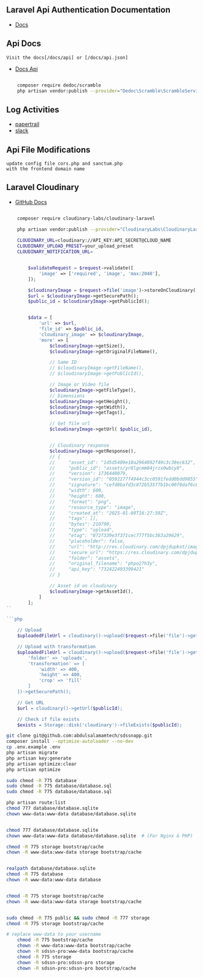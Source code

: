 
## Laravel Api Authentication Documentation
- [Docs](https://www.postman.com/sdnss2/laravel-api-authentication-documentation/overview)


## Api Docs
    Visit the docs[/docs/api] or [/docs/api.json]
- [Docs Api](https://scramble.dedoc.co/installation)
```sh

    composer require dedoc/scramble
    php artisan vendor:publish --provider="Dedoc\Scramble\ScrambleServiceProvider" --tag="scramble-config"

```


## Log Activities
- [papertrail](https://www.papertrail.com/)
- [slack](slack.com)


## Api File Modifications
    update config file cors.php and sanctum.php
    with the frontend domain name


## Laravel Cloudinary 
- [GitHub Docs](https://github.com/cloudinary-community/cloudinary-laravel/)
```sh

    composer require cloudinary-labs/cloudinary-laravel

    php artisan vendor:publish --provider="CloudinaryLabs\CloudinaryLaravel\CloudinaryServiceProvider" --tag="cloudinary-laravel-config"
    
    CLOUDINARY_URL=cloudinary://API_KEY:API_SECRET@CLOUD_NAME
    CLOUDINARY_UPLOAD_PRESET=your_upload_preset
    CLOUDINARY_NOTIFICATION_URL=
```
```php

        $validateRequest = $request->validate([
            'image' => ['required', 'image', 'max:2048'],
        ]);

        $cloudinaryImage = $request->file('image')->storeOnCloudinary('assets');
        $url = $cloudinaryImage->getSecurePath();
        $public_id = $cloudinaryImage->getPublicId();


        $data = [
            'url' => $url,
            'file_id' => $public_id,
            'cloudinary_image' => $cloudinaryImage,
            'more' => [
                $cloudinaryImage->getSize(), 
                $cloudinaryImage->getOriginalFileName(), 

                // Same ID
                // $cloudinaryImage->getFileName(),
                // $cloudinaryImage->getPublicId(),

                // Image or Video file
                $cloudinaryImage->getFileType(),
                // Dimensions
                $cloudinaryImage->getHeight(),
                $cloudinaryImage->getWidth(),
                $cloudinaryImage->getTags(),

                // Get file url
                $cloudinaryImage->getUrl( $public_id),


                // Cloudinary response
                $cloudinaryImage->getResponse(),
                // {
                //     "asset_id": "1d5d5409e10a2964892f49c3c38ec632",
                //     "public_id": "assets/yr8lgcmm84jrzx0wbcy0",
                //     "version": 1736440079,
                //     "version_id": "0592277f4944c3cc0591fedd0bdd9855",
                //     "signature": "cefd8bafd3c872b53577b1bc00f8daf6c85c615f",
                //     "width": 600,
                //     "height": 600,
                //     "format": "png",
                //     "resource_type": "image",
                //     "created_at": "2025-01-09T16:27:59Z",
                //     "tags": [],
                //     "bytes": 210790,
                //     "type": "upload",
                //     "etag": "072f339e3f371cec777f5bc363a29629",
                //     "placeholder": false,
                //     "url": "http://res.cloudinary.com/dpjdupkot/image/upload/v1736440079/assets/yr8lgcmm84jrzx0wbcy0.png",
                //     "secure_url": "https://res.cloudinary.com/dpjdupkot/image/upload/v1736440079/assets/yr8lgcmm84jrzx0wbcy0.png",
                //     "folder": "assets",
                //     "original_filename": "phpo27h3y",
                //     "api_key": "732422493399421"
                // }

                // Asset id on cloudinary
                $cloudinaryImage->getAssetId(),
            ]
        ];
``

```php

    // Upload
    $uploadedFileUrl = cloudinary()->upload($request->file('file')->getRealPath())->getSecurePath();

    // Upload with transformation
    $uploadedFileUrl = cloudinary()->upload($request->file('file')->getRealPath(), [
        'folder' => 'uploads',
        'transformation' => [
            'width' => 400,
            'height' => 400,
            'crop' => 'fill'
        ]
    ])->getSecurePath();

    // Get URL
    $url = cloudinary()->getUrl($publicId);

    // Check if file exists
    $exists = Storage::disk('cloudinary')->fileExists($publicId);
```








```sh
git clone git@github.com:abdulsalamamtech/sdssnapp.git
composer install --optimize-autoloader --no-dev
cp .env.example .env
php artisan migrate
php artisan key:generate
php artisan optimize:clear
php artisan optimize

sudo chmod -R 775 database
sudo chmod -R 775 database/database.sql
sudo chmod -R 775 database/database.sql

php artisan route:list
chmod 777 database/database.sqlite
chown www-data:www-data database/database.sqlite


chmod 777 database/database.sqlite
chown www-data:www-data database/database.sqlite  # (For Nginx & PHP)

chmod -R 775 storage bootstrap/cache
chown -R www-data:www-data storage bootstrap/cache


realpath database/database.sqlite
chmod -R 775 database
chown -R www-data:www-data database


chmod -R 775 storage bootstrap/cache
chown -R www-data:www-data storage bootstrap/cache


sudo chmod -R 775 public && sudo chmod -R 777 storage
chmod -R 775 storage bootstrap/cache

```

```sh
# replace www-data to your username
    chmod -R 775 bootstrap/cache
    chown -R www-data:www-data bootstrap/cache
    chown -R sdssn-pro:www-data bootstrap/cache
    chmod -R 775 storage
    chown -R sdssn-pro:sdssn-pro storage
    chown -R sdssn-pro:sdssn-pro bootstrap/cache
```